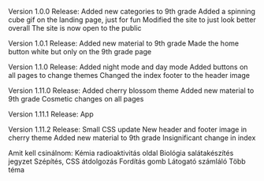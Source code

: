 Version 1.0.0 Release:
    Added new categories to 9th grade
    Added a spinning cube gif on the landing page, just for fun
    Modified the site to just look better overall
    The site is now open to the public

Version 1.0.1 Release:
    Added new material to 9th grade
    Made the home button white but only on the 9th grade page

Version 1.1.0 Release:
    Added night mode and day mode
    Added buttons on all pages to change themes
    Changed the index footer to the header image

Version 1.11.0 Release:
    Added cherry blossom theme
    Added new material to 9th grade
    Cosmetic changes on all pages

Version 1.11.1 Release:
    App

Version 1.11.2 Release:
    Small CSS update
    New header and footer image in cherry theme
    Added new material to 9th grade
    Insignificant change in index
    

























Amit kell csinálnom:
    Kémia radioaktivitás oldal
    Biológia salátakészítés jegyzet
    Szépítés,  CSS átdolgozás
    Fordítás gomb
    Látogató számláló
    Több téma